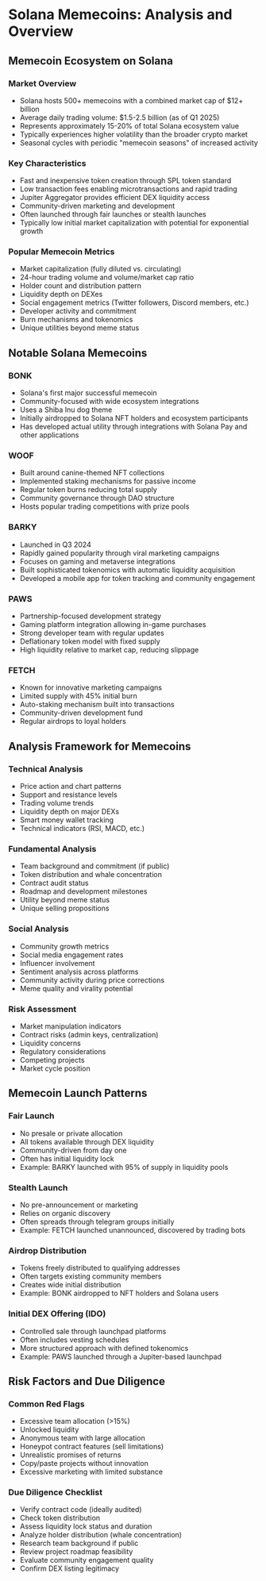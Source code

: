 # Solana Memecoins: Analysis and Overview

## Memecoin Ecosystem on Solana

### Market Overview
- Solana hosts 500+ memecoins with a combined market cap of $12+ billion
- Average daily trading volume: $1.5-2.5 billion (as of Q1 2025)
- Represents approximately 15-20% of total Solana ecosystem value
- Typically experiences higher volatility than the broader crypto market
- Seasonal cycles with periodic "memecoin seasons" of increased activity

### Key Characteristics
- Fast and inexpensive token creation through SPL token standard
- Low transaction fees enabling microtransactions and rapid trading
- Jupiter Aggregator provides efficient DEX liquidity access
- Community-driven marketing and development
- Often launched through fair launches or stealth launches
- Typically low initial market capitalization with potential for exponential growth

### Popular Memecoin Metrics
- Market capitalization (fully diluted vs. circulating)
- 24-hour trading volume and volume/market cap ratio
- Holder count and distribution pattern
- Liquidity depth on DEXes
- Social engagement metrics (Twitter followers, Discord members, etc.)
- Developer activity and commitment
- Burn mechanisms and tokenomics
- Unique utilities beyond meme status

## Notable Solana Memecoins

### BONK
- Solana's first major successful memecoin
- Community-focused with wide ecosystem integrations
- Uses a Shiba Inu dog theme
- Initially airdropped to Solana NFT holders and ecosystem participants
- Has developed actual utility through integrations with Solana Pay and other applications

### WOOF
- Built around canine-themed NFT collections
- Implemented staking mechanisms for passive income
- Regular token burns reducing total supply
- Community governance through DAO structure
- Hosts popular trading competitions with prize pools

### BARKY
- Launched in Q3 2024
- Rapidly gained popularity through viral marketing campaigns
- Focuses on gaming and metaverse integrations
- Built sophisticated tokenomics with automatic liquidity acquisition
- Developed a mobile app for token tracking and community engagement

### PAWS
- Partnership-focused development strategy
- Gaming platform integration allowing in-game purchases
- Strong developer team with regular updates
- Deflationary token model with fixed supply
- High liquidity relative to market cap, reducing slippage

### FETCH
- Known for innovative marketing campaigns
- Limited supply with 45% initial burn
- Auto-staking mechanism built into transactions
- Community-driven development fund
- Regular airdrops to loyal holders

## Analysis Framework for Memecoins

### Technical Analysis
- Price action and chart patterns
- Support and resistance levels
- Trading volume trends
- Liquidity depth on major DEXs
- Smart money wallet tracking
- Technical indicators (RSI, MACD, etc.)

### Fundamental Analysis
- Team background and commitment (if public)
- Token distribution and whale concentration
- Contract audit status
- Roadmap and development milestones
- Utility beyond meme status
- Unique selling propositions

### Social Analysis
- Community growth metrics
- Social media engagement rates
- Influencer involvement
- Sentiment analysis across platforms
- Community activity during price corrections
- Meme quality and virality potential

### Risk Assessment
- Market manipulation indicators
- Contract risks (admin keys, centralization)
- Liquidity concerns
- Regulatory considerations
- Competing projects
- Market cycle position

## Memecoin Launch Patterns

### Fair Launch
- No presale or private allocation
- All tokens available through DEX liquidity
- Community-driven from day one
- Often has initial liquidity lock
- Example: BARKY launched with 95% of supply in liquidity pools

### Stealth Launch
- No pre-announcement or marketing
- Relies on organic discovery
- Often spreads through telegram groups initially
- Example: FETCH launched unannounced, discovered by trading bots

### Airdrop Distribution
- Tokens freely distributed to qualifying addresses
- Often targets existing community members
- Creates wide initial distribution
- Example: BONK airdropped to NFT holders and Solana users

### Initial DEX Offering (IDO)
- Controlled sale through launchpad platforms
- Often includes vesting schedules
- More structured approach with defined tokenomics
- Example: PAWS launched through a Jupiter-based launchpad

## Risk Factors and Due Diligence

### Common Red Flags
- Excessive team allocation (>15%)
- Unlocked liquidity
- Anonymous team with large allocation
- Honeypot contract features (sell limitations)
- Unrealistic promises of returns
- Copy/paste projects without innovation
- Excessive marketing with limited substance

### Due Diligence Checklist
- Verify contract code (ideally audited)
- Check token distribution
- Assess liquidity lock status and duration
- Analyze holder distribution (whale concentration)
- Research team background if public
- Review project roadmap feasibility
- Evaluate community engagement quality
- Confirm DEX listing legitimacy
